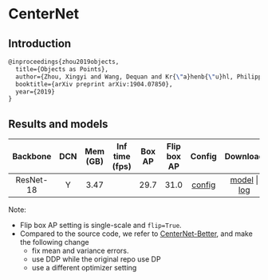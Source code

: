 # CenterNet

## Introduction

<!-- [ALGORITHM] -->

```latex
@inproceedings{zhou2019objects,
  title={Objects as Points},
  author={Zhou, Xingyi and Wang, Dequan and Kr{\"a}henb{\"u}hl, Philipp},
  booktitle={arXiv preprint arXiv:1904.07850},
  year={2019}
}
```

## Results and models

| Backbone        | DCN |  Mem (GB) | Inf time (fps) | Box AP | Flip box AP| Config | Download |
| :-------------: | :--------: |:----------------: | :------: | :------------: | :----: | :----: | :----: |
| ResNet-18 | Y | 3.47 |  | 29.7 | 31.0 | [config](https://github.com/open-mmlab/mmdetection/tree/master/configs/centernet/centernet_resnet18_dcnv2_140e_coco.py) | [model]() &#124; [log]() |


Note:

- Flip box AP setting is single-scale and `flip=True`.
- Compared to the source code, we refer to [CenterNet-Better](https://github.com/FateScript/CenterNet-better), and make the following change
  - fix mean and variance errors.
  - use DDP while the original repo use DP
  - use a different optimizer setting
